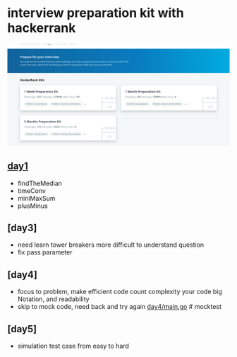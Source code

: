# interview preparation kit with hackerrank

<!-- don't use "" to markdown -->
[![image](pictures/ss1.png)](pictures/ss1.png)

## [day1](day1/main.go)
- findTheMedian
- timeConv
- miniMaxSum
- plusMinus

## [day3]
- need learn tower breakers more difficult to understand question
- fix pass parameter 

## [day4]
- focus to problem, make efficient code count complexity your code big Notation, and readability
- skip to mock code, need back and try again [day4/main.go](day4/main.go) # mocktest

## [day5]
- simulation test case from easy to hard
